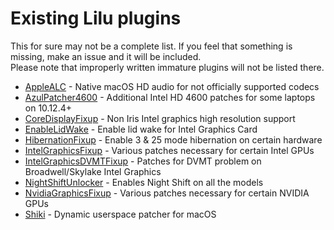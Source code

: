 Existing Lilu plugins
=====================

This for sure may not be a complete list. If you feel that something is missing, make an issue and it will be included.  
Please note that improperly written immature plugins will not be listed there.

- [AppleALC](https://github.com/vit9696/AppleALC) - Native macOS HD audio for not officially supported codecs
- [AzulPatcher4600](https://github.com/coderobe/AzulPatcher4600) - Additional Intel HD 4600 patches for some laptops on 10.12.4+
- [CoreDisplayFixup](https://github.com/PMheart/CoreDisplayFixup) - Non Iris Intel graphics high resolution support
- [EnableLidWake](https://github.com/syscl/EnableLidWake) - Enable lid wake for Intel Graphics Card
- [HibernationFixup](https://sourceforge.net/p/hibernationfixup) - Enable 3 & 25 mode hibernation on certain hardware
- [IntelGraphicsFixup](https://sourceforge.net/p/intelgraphicsfixup) - Various patches necessary for certain Intel GPUs
- [IntelGraphicsDVMTFixup](https://github.com/BarbaraPalvin/IntelGraphicsDVMTFixup) - Patches for DVMT problem on Broadwell/Skylake Intel Graphics
- [NightShiftUnlocker](https://github.com/Austere-J/NightShiftUnlocker) - Enables Night Shift on all the models
- [NvidiaGraphicsFixup](https://sourceforge.net/p/nvidiagraphicsfixup) - Various patches necessary for certain NVIDIA GPUs
- [Shiki](https://github.com/vit9696/Shiki) - Dynamic userspace patcher for macOS
